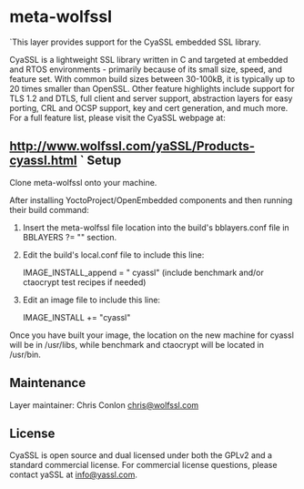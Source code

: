 meta-wolfssl
==========

`This layer provides support for the CyaSSL embedded SSL library.

CyaSSL is a lightweight SSL library written in C and targeted at
embedded and RTOS environments - primarily because of its small size,
speed, and feature set. With common build sizes between 30-100kB,
it is typically up to 20 times smaller than OpenSSL. Other feature
highlights include support for TLS 1.2 and DTLS, full client and
server support, abstraction layers for easy porting, CRL and OCSP
support, key and cert generation, and much more. For a full feature
list, please visit the CyaSSL webpage at:

http://www.wolfssl.com/yaSSL/Products-cyassl.html
`
Setup
-----
Clone meta-wolfssl onto your machine. 

After installing YoctoProject/OpenEmbedded components and then running 
their build command:
    
1. Insert the meta-wolfssl file location into the build's bblayers.conf
   file in BBLAYERS ?= "" section.
2. Edit the build's local.conf file to include this line:
       
    IMAGE_INSTALL_append = " cyassl" (include benchmark and/or ctaocrypt
                                          test recipes if needed)
3. Edit an image file to include this line:

    IMAGE_INSTALL += "cyassl"

Once you have built your image, the location on the new machine for cyassl 
will be in /usr/libs, while benchmark and ctaocrypt will be located in 
/usr/bin.


Maintenance
-----------

Layer maintainer: Chris Conlon <chris@wolfssl.com>

License
-------

CyaSSL is open source and dual licensed under both the GPLv2
and a standard commercial license. For commercial license
questions, please contact yaSSL at info@yassl.com.

